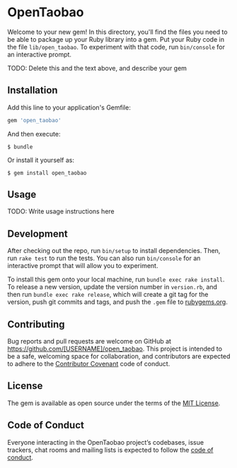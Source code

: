 # OpenTaobao

Welcome to your new gem! In this directory, you'll find the files you need to be able to package up your Ruby library into a gem. Put your Ruby code in the file `lib/open_taobao`. To experiment with that code, run `bin/console` for an interactive prompt.

TODO: Delete this and the text above, and describe your gem

## Installation

Add this line to your application's Gemfile:

```ruby
gem 'open_taobao'
```

And then execute:

    $ bundle

Or install it yourself as:

    $ gem install open_taobao

## Usage

TODO: Write usage instructions here

## Development

After checking out the repo, run `bin/setup` to install dependencies. Then, run `rake test` to run the tests. You can also run `bin/console` for an interactive prompt that will allow you to experiment.

To install this gem onto your local machine, run `bundle exec rake install`. To release a new version, update the version number in `version.rb`, and then run `bundle exec rake release`, which will create a git tag for the version, push git commits and tags, and push the `.gem` file to [rubygems.org](https://rubygems.org).

## Contributing

Bug reports and pull requests are welcome on GitHub at https://github.com/[USERNAME]/open_taobao. This project is intended to be a safe, welcoming space for collaboration, and contributors are expected to adhere to the [Contributor Covenant](http://contributor-covenant.org) code of conduct.

## License

The gem is available as open source under the terms of the [MIT License](https://opensource.org/licenses/MIT).

## Code of Conduct

Everyone interacting in the OpenTaobao project’s codebases, issue trackers, chat rooms and mailing lists is expected to follow the [code of conduct](https://github.com/[USERNAME]/open_taobao/blob/master/CODE_OF_CONDUCT.md).
